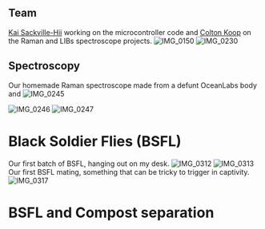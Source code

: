 ## Team
[Kai Sackville-Hii](https://www.linkedin.com/in/ksackvil/) working on the microcontroller code and [Colton Koop](https://www.linkedin.com/in/coltonkoop/?originalSubdomain=ca) on the Raman and LIBs spectroscope projects.
![IMG_0150](https://github.com/user-attachments/assets/a522821b-7d4a-475f-8d83-bc5980602c4d)
![IMG_0230](https://github.com/user-attachments/assets/2f2086dc-c0ee-49d4-9106-d2b3196bdf2d)

## Spectroscopy
Our homemade Raman spectroscope made from a defunt OceanLabs body and 
![IMG_0245](https://github.com/user-attachments/assets/ed4f50eb-d05a-4632-9a7f-3941667caf4b)

![IMG_0246](https://github.com/user-attachments/assets/eef667a5-727d-49b1-8321-bb401c9135f0)
![IMG_0247](https://github.com/user-attachments/assets/90be8e6e-64d9-449c-9be2-d7a35d07f52f)



# Black Soldier Flies (BSFL)
Our first batch of BSFL, hanging out on my desk.
![IMG_0312](https://github.com/user-attachments/assets/205f305b-fc1e-4b1b-ab9f-e2c46eb30912)
![IMG_0313](https://github.com/user-attachments/assets/0f9cd45f-c7d5-410d-a295-1eef75346ce7)
Our first BSFL mating, something that can be tricky to trigger in captivity.
![IMG_0317](https://github.com/user-attachments/assets/a6cc379d-285b-4a6e-97ea-db28557370ee)

# BSFL and Compost separation

